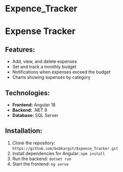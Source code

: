 # Expence_Tracker
# Expense Tracker

## Features:
- Add, view, and delete expenses
- Set and track a monthly budget
- Notifications when expenses exceed the budget
- Charts showing expenses by category

## Technologies:
- **Frontend:** Angular 18
- **Backend:** .NET 8
- **Database:** SQL Server

## Installation:
1. Clone the repository: `https://github.com/bobkargit/Expence_Tracker.git`
2. Install dependencies for Angular: `npm install`
3. Run the backend: `dotnet run`
4. Start the frontend: `ng serve`
